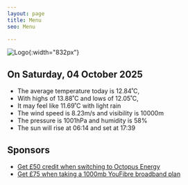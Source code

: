 ```yaml
---
layout: page
title: Menu
seo: Menu

---
```


![Logo](/images/logo.jpg){:width="832px"}

<!-- weather_marker starts -->
## On Saturday, 04 October 2025

- The average temperature today is 12.84˚C,
- With highs of 13.88˚C and lows of 12.05˚C,
- It may feel like 11.69˚C with light rain
- The wind speed is 8.23m/s and visibility is 10000m
- The pressure is 1001hPa and humidity is 58%
- The sun will rise at 06:14 and set at 17:39

<!-- weather_marker ends -->

## Sponsors

- [Get £50 credit when switching to Octopus Energy](https://bit.ly/3oD1nnS)
- [Get £75 when taking a 1000mb YouFibre broadband plan](https://aklam.io/91zWhU?)
